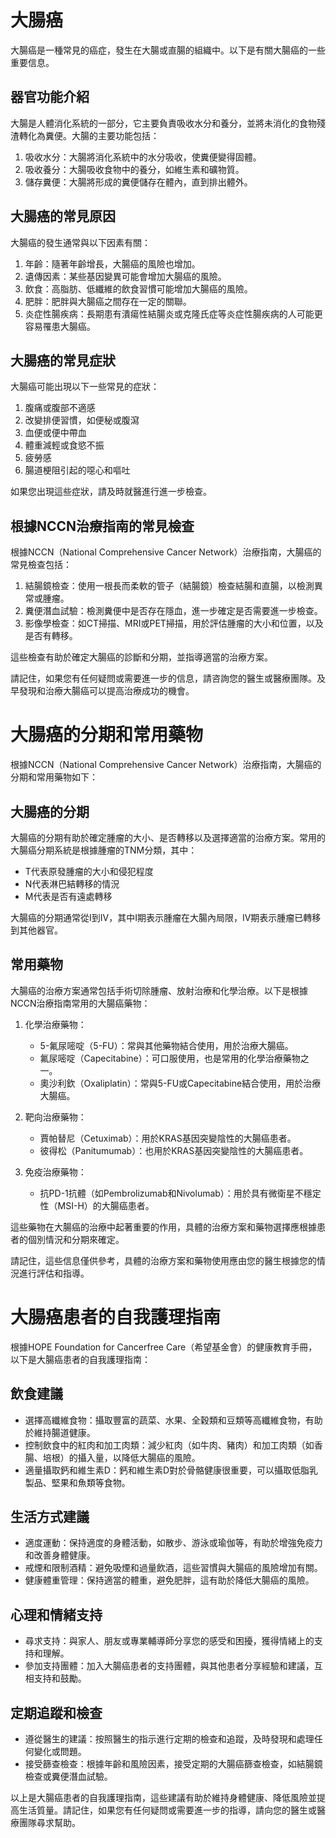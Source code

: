 # 大腸癌

大腸癌是一種常見的癌症，發生在大腸或直腸的組織中。以下是有關大腸癌的一些重要信息。

## 器官功能介紹

大腸是人體消化系統的一部分，它主要負責吸收水分和養分，並將未消化的食物殘渣轉化為糞便。大腸的主要功能包括：

1. 吸收水分：大腸將消化系統中的水分吸收，使糞便變得固體。
2. 吸收養分：大腸吸收食物中的養分，如維生素和礦物質。
3. 儲存糞便：大腸將形成的糞便儲存在體內，直到排出體外。

## 大腸癌的常見原因

大腸癌的發生通常與以下因素有關：

1. 年齡：隨著年齡增長，大腸癌的風險也增加。
2. 遺傳因素：某些基因變異可能會增加大腸癌的風險。
3. 飲食：高脂肪、低纖維的飲食習慣可能增加大腸癌的風險。
4. 肥胖：肥胖與大腸癌之間存在一定的關聯。
5. 炎症性腸疾病：長期患有潰瘍性結腸炎或克隆氏症等炎症性腸疾病的人可能更容易罹患大腸癌。

## 大腸癌的常見症狀

大腸癌可能出現以下一些常見的症狀：

1. 腹痛或腹部不適感
2. 改變排便習慣，如便秘或腹瀉
3. 血便或便中帶血
4. 體重減輕或食慾不振
5. 疲勞感
6. 腸道梗阻引起的噁心和嘔吐

如果您出現這些症狀，請及時就醫進行進一步檢查。

## 根據NCCN治療指南的常見檢查

根據NCCN（National Comprehensive Cancer Network）治療指南，大腸癌的常見檢查包括：

1. 結腸鏡檢查：使用一根長而柔軟的管子（結腸鏡）檢查結腸和直腸，以檢測異常或腫瘤。
2. 糞便潛血試驗：檢測糞便中是否存在隱血，進一步確定是否需要進一步檢查。
3. 影像學檢查：如CT掃描、MRI或PET掃描，用於評估腫瘤的大小和位置，以及是否有轉移。

這些檢查有助於確定大腸癌的診斷和分期，並指導適當的治療方案。

請記住，如果您有任何疑問或需要進一步的信息，請咨詢您的醫生或醫療團隊。及早發現和治療大腸癌可以提高治療成功的機會。

# 大腸癌的分期和常用藥物

根據NCCN（National Comprehensive Cancer Network）治療指南，大腸癌的分期和常用藥物如下：

## 大腸癌的分期

大腸癌的分期有助於確定腫瘤的大小、是否轉移以及選擇適當的治療方案。常用的大腸癌分期系統是根據腫瘤的TNM分類，其中：

- T代表原發腫瘤的大小和侵犯程度
- N代表淋巴結轉移的情況
- M代表是否有遠處轉移

大腸癌的分期通常從I到IV，其中I期表示腫瘤在大腸內局限，IV期表示腫瘤已轉移到其他器官。

## 常用藥物

大腸癌的治療方案通常包括手術切除腫瘤、放射治療和化學治療。以下是根據NCCN治療指南常用的大腸癌藥物：

1. 化學治療藥物：
   - 5-氟尿嘧啶（5-FU）：常與其他藥物結合使用，用於治療大腸癌。
   - 氟尿嘧啶（Capecitabine）：可口服使用，也是常用的化學治療藥物之一。
   - 奧沙利欽（Oxaliplatin）：常與5-FU或Capecitabine結合使用，用於治療大腸癌。

2. 靶向治療藥物：
   - 賈帕替尼（Cetuximab）：用於KRAS基因突變陰性的大腸癌患者。
   - 彼得松（Panitumumab）：也用於KRAS基因突變陰性的大腸癌患者。

3. 免疫治療藥物：
   - 抗PD-1抗體（如Pembrolizumab和Nivolumab）：用於具有微衛星不穩定性（MSI-H）的大腸癌患者。

這些藥物在大腸癌的治療中起著重要的作用，具體的治療方案和藥物選擇應根據患者的個別情況和分期來確定。

請記住，這些信息僅供參考，具體的治療方案和藥物使用應由您的醫生根據您的情況進行評估和指導。

# 大腸癌患者的自我護理指南

根據HOPE Foundation for Cancerfree Care（希望基金會）的健康教育手冊，以下是大腸癌患者的自我護理指南：

## 飲食建議

- 選擇高纖維食物：攝取豐富的蔬菜、水果、全穀類和豆類等高纖維食物，有助於維持腸道健康。
- 控制飲食中的紅肉和加工肉類：減少紅肉（如牛肉、豬肉）和加工肉類（如香腸、培根）的攝入量，以降低大腸癌的風險。
- 適量攝取鈣和維生素D：鈣和維生素D對於骨骼健康很重要，可以攝取低脂乳製品、堅果和魚類等食物。

## 生活方式建議

- 適度運動：保持適度的身體活動，如散步、游泳或瑜伽等，有助於增強免疫力和改善身體健康。
- 戒煙和限制酒精：避免吸煙和過量飲酒，這些習慣與大腸癌的風險增加有關。
- 健康體重管理：保持適當的體重，避免肥胖，這有助於降低大腸癌的風險。

## 心理和情緒支持

- 尋求支持：與家人、朋友或專業輔導師分享您的感受和困擾，獲得情緒上的支持和理解。
- 參加支持團體：加入大腸癌患者的支持團體，與其他患者分享經驗和建議，互相支持和鼓勵。

## 定期追蹤和檢查

- 遵從醫生的建議：按照醫生的指示進行定期的檢查和追蹤，及時發現和處理任何變化或問題。
- 接受篩查檢查：根據年齡和風險因素，接受定期的大腸癌篩查檢查，如結腸鏡檢查或糞便潛血試驗。

以上是大腸癌患者的自我護理指南，這些建議有助於維持身體健康、降低風險並提高生活質量。請記住，如果您有任何疑問或需要進一步的指導，請向您的醫生或醫療團隊尋求幫助。

